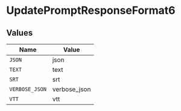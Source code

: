 # UpdatePromptResponseFormat6


## Values

| Name           | Value          |
| -------------- | -------------- |
| `JSON`         | json           |
| `TEXT`         | text           |
| `SRT`          | srt            |
| `VERBOSE_JSON` | verbose_json   |
| `VTT`          | vtt            |